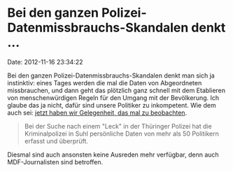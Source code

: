 Bei den ganzen Polizei-Datenmissbrauchs-Skandalen denkt \...
============================================================

Date: 2012-11-16 23:34:22

Bei den ganzen Polizei-Datenmissbrauchs-Skandalen denkt man sich ja
instinktiv: eines Tages werden die mal die Daten von Abgeordneten
missbrauchen, und dann geht das plötzlich ganz schnell mit dem
Etablieren von menschenwürdigen Regeln für den Umgang mit der
Bevölkerung. Ich glaube das ja nicht, dafür sind unsere Politiker zu
inkompetent. Wie dem auch sei: [jetzt haben wir Gelegenheit, das mal zu
beobachten](http://www.mdr.de/thueringen/kripo_suhl_affaere100.html).

> Bei der Suche nach einem \"Leck\" in der Thüringer Polizei hat die
> Kriminalpolizei in Suhl persönliche Daten von mehr als 50 Politikern
> erfasst und überprüft.

Diesmal sind auch ansonsten keine Ausreden mehr verfügbar, denn auch
MDF-Journalisten sind betroffen.
